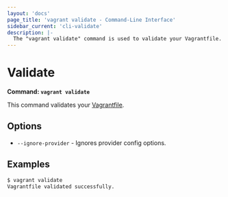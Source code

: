 ```yaml
---
layout: 'docs'
page_title: 'vagrant validate - Command-Line Interface'
sidebar_current: 'cli-validate'
description: |-
  The "vagrant validate" command is used to validate your Vagrantfile.
---
```


# Validate

**Command: `vagrant validate`**

This command validates your [Vagrantfile](/docs/vagrantfile/).

## Options

- `--ignore-provider` - Ignores provider config options.

## Examples

```sh
$ vagrant validate
Vagrantfile validated successfully.
```
